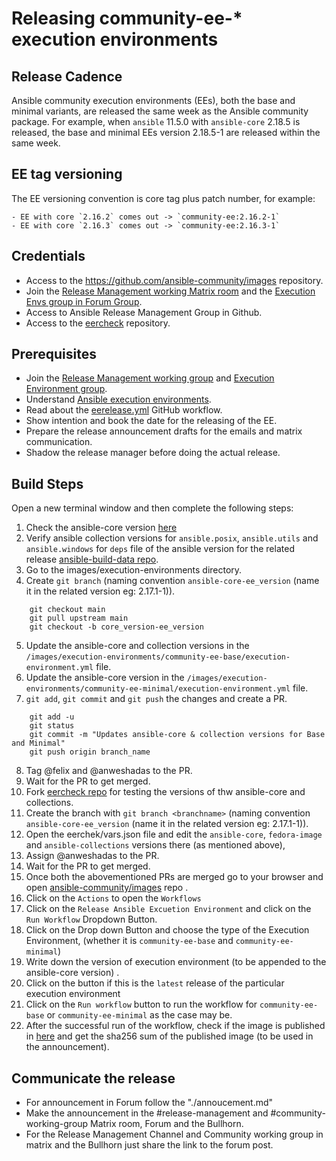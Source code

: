 # Releasing community-ee-* execution environments

## Release Cadence

Ansible community execution environments (EEs), both the base and minimal variants, are released the same week as the Ansible community package. For example, when `ansible` 11.5.0 with `ansible-core` 2.18.5 is released, the base and minimal EEs version 2.18.5-1 are released within the same week.

## EE tag versioning

The EE versioning convention is core tag plus patch number, for example:

    - EE with core `2.16.2` comes out -> `community-ee:2.16.2-1`
    - EE with core `2.16.3` comes out -> `community-ee:2.16.3-1`

## Credentials

- Access to the https://github.com/ansible-community/images repository.
- Join the [Release Management working Matrix room](https://app.element.io/?updated=1.11.38#/room/#release-management:ansible.com) and the [Execution Envs group in Forum Group](https://forum.ansible.com/g/ExecutionEnvs).
- Access to Ansible Release Management Group in Github.
- Access to the [eercheck](https://github.com/anweshadas/eercheck) repository.

## Prerequisites

- Join the [Release Management working group](https://forum.ansible.com/g/release-managers) and [Execution Environment group](https://forum.ansible.com/g/ExecutionEnvs).
- Understand [Ansible execution environments](https://forum.ansible.com/t/execution-environments-getting-started-guide-community-ee-images-availability/1341).
- Read about the [eerelease.yml](/.github/workflows/eerelease.yml)  GitHub workflow.
- Show intention and book the date for the releasing of the EE.
- Prepare the release announcement drafts for the emails and matrix communication.
- Shadow the release manager before doing the actual release.

## Build Steps

Open a new terminal window and then complete the following steps:

1. Check the ansible-core version [here](https://pypi.org/project/ansible-core/)
2. Verify ansible collection versions for `ansible.posix`, `ansible.utils` and  `ansible.windows` for `deps` file of the ansible version for the related release  [ansible-build-data repo](https://github.com/ansible-community/ansible-build-data).
3. Go to the images/execution-environments directory.
4. Create `git branch` (naming convention `ansible-core-ee_version` (name it in the related version eg: 2.17.1-1)).

```
	git checkout main
	git pull upstream main
	git checkout -b core_version-ee_version
```
5. Update the ansible-core and collection versions in the  `/images/execution-environments/community-ee-base/execution-environment.yml` file.
6. Update the ansible-core version in the  `/images/execution-environments/community-ee-minimal/execution-environment.yml` file.
7. `git add`,  `git commit` and `git push` the changes and create a PR.

```
	git add -u
	git status
	git commit -m "Updates ansible-core & collection versions for Base and Minimal"
	git push origin branch_name
```
8. Tag @felix and @anweshadas to the PR.
9. Wait for the PR to get merged.
10. Fork [eercheck repo](https://github.com/anweshadas/eercheck) for testing the versions of thw ansible-core and collections.
11. Create the branch with `git branch <branchname>` (naming convention `ansible-core-ee_version` (name it in the related version eg: 2.17.1-1)).
12. Open the eerchek/vars.json file and edit the `ansible-core`, `fedora-image` and `ansible-collections` versions there (as mentioned above),
13. Assign @anweshadas to the PR.
14. Wait for the PR to get merged.
15. Once both the abovementioned PRs are merged go to your browser and open  [ansible-community/images](https://github.com/ansible-community/images) repo .
16. Click on the `Actions` to open the `Workflows`
17. Click on  the `Release Ansible Excuetion Environment`  and click on the `Run Workflow` Dropdown Button.
18. Click on the Drop down Button and choose the type of the Execution Environment, (whether it is `community-ee-base` and `community-ee-minimal`)
19. Write down the version of execution environment (to be appended to the ansible-core version) .
20. Click on the button if this is the `latest` release of  the particular execution environment
21. Click on the `Run workflow` button to run the workflow for `community-ee-base` or `community-ee-minimal` as the case may be.
22. After the successful run of the workflow, check if the image is published in [here](https://github.com/orgs/ansible-community/packages/container) and get the sha256 sum of the published image (to be used in the announcement).

## Communicate the release

- For announcement in Forum follow the "./annoucement.md"
- Make the announcement in the #release-management and #community-working-group Matrix room, Forum and the Bullhorn.
- For the Release Management Channel  and Community working group in matrix and the Bullhorn just share the link to the forum post.

